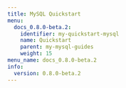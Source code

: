 ```yaml
---
title: MySQL Quickstart
menu:
  docs_0.8.0-beta.2:
    identifier: my-quickstart-mysql
    name: Quickstart
    parent: my-mysql-guides
    weight: 15
menu_name: docs_0.8.0-beta.2
info:
  version: 0.8.0-beta.2
---
```


